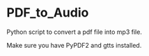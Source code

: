 # PDF_to_Audio
Python script to convert a pdf file into mp3 file.


Make sure you have PyPDF2 and gtts installed.
